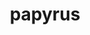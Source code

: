 ---
title: "papyrus"
layout: cache
categories: [package, develop-2024-01-07]
meta: {"versions": ["1.0.2"], "compilers": ["cce@=15.0.1", "gcc@=10.3.0", "gcc@=11.4.0", "gcc@=9.4.0", "oneapi@=2023.2.0"], "oss": ["rhel8", "sle_hpc15", "ubuntu20.04"], "platforms": ["linux"], "targets": ["neoverse_v1", "ppc64le", "x86_64_v3", "x86_64_v4", "zen4"], "stacks": ["e4s", "e4s-cray-rhel", "e4s-cray-sles", "e4s-neoverse_v1", "e4s-oneapi", "e4s-power", "root"], "num_specs": 6, "num_specs_by_stack": {"e4s-cray-rhel": 1, "root": 6, "e4s-cray-sles": 1, "e4s-neoverse_v1": 1, "e4s-power": 1, "e4s": 1, "e4s-oneapi": 1}}
spec_details: [{"hash": "ahz432ovyk7b2nn2nu24lzdrj2bvl56g", "compiler": "cce@=15.0.1", "versions": ["1.0.2"], "os": "rhel8", "platform": "linux", "target": "zen4", "variants": ["build_system=cmake", "build_type=Release", "generator=make", "~ipo"], "stacks": ["e4s-cray-rhel", "root"], "size": "-", "tarball": "https://binaries.spack.io/releases/develop-2024-01-07/build_cache/linux-rhel8-zen4/cce-15.0.1/papyrus-1.0.2/linux-rhel8-zen4-cce-15.0.1-papyrus-1.0.2-ahz432ovyk7b2nn2nu24lzdrj2bvl56g.spack"}, {"hash": "dyuoyrokywjexubkiultbqknivsue55m", "compiler": "gcc@=10.3.0", "versions": ["1.0.2"], "os": "sle_hpc15", "platform": "linux", "target": "x86_64_v4", "variants": ["build_system=cmake", "build_type=Release", "generator=make", "~ipo"], "stacks": ["root", "e4s-cray-sles"], "size": "-", "tarball": "https://binaries.spack.io/releases/develop-2024-01-07/build_cache/linux-sle_hpc15-x86_64_v4/gcc-10.3.0/papyrus-1.0.2/linux-sle_hpc15-x86_64_v4-gcc-10.3.0-papyrus-1.0.2-dyuoyrokywjexubkiultbqknivsue55m.spack"}, {"hash": "4gqukjua3ngvtgkktzrget4rox5k3xl4", "compiler": "gcc@=11.4.0", "versions": ["1.0.2"], "os": "ubuntu20.04", "platform": "linux", "target": "neoverse_v1", "variants": ["build_system=cmake", "build_type=Release", "generator=make", "~ipo"], "stacks": ["root", "e4s-neoverse_v1"], "size": "-", "tarball": "https://binaries.spack.io/releases/develop-2024-01-07/build_cache/linux-ubuntu20.04-neoverse_v1/gcc-11.4.0/papyrus-1.0.2/linux-ubuntu20.04-neoverse_v1-gcc-11.4.0-papyrus-1.0.2-4gqukjua3ngvtgkktzrget4rox5k3xl4.spack"}, {"hash": "v4ttutdtzzhpalfhfvlxi5uo7uu3bjox", "compiler": "gcc@=9.4.0", "versions": ["1.0.2"], "os": "ubuntu20.04", "platform": "linux", "target": "ppc64le", "variants": ["build_system=cmake", "build_type=Release", "generator=make", "~ipo"], "stacks": ["e4s-power", "root"], "size": "-", "tarball": "https://binaries.spack.io/releases/develop-2024-01-07/build_cache/linux-ubuntu20.04-ppc64le/gcc-9.4.0/papyrus-1.0.2/linux-ubuntu20.04-ppc64le-gcc-9.4.0-papyrus-1.0.2-v4ttutdtzzhpalfhfvlxi5uo7uu3bjox.spack"}, {"hash": "76yg6auytgtvfplbezxewbundbsg6nyj", "compiler": "gcc@=11.4.0", "versions": ["1.0.2"], "os": "ubuntu20.04", "platform": "linux", "target": "x86_64_v3", "variants": ["build_system=cmake", "build_type=Release", "generator=make", "~ipo"], "stacks": ["root", "e4s"], "size": "-", "tarball": "https://binaries.spack.io/releases/develop-2024-01-07/build_cache/linux-ubuntu20.04-x86_64_v3/gcc-11.4.0/papyrus-1.0.2/linux-ubuntu20.04-x86_64_v3-gcc-11.4.0-papyrus-1.0.2-76yg6auytgtvfplbezxewbundbsg6nyj.spack"}, {"hash": "jtugyp3c44kxakse7ds4zc5bmysw6b5u", "compiler": "oneapi@=2023.2.0", "versions": ["1.0.2"], "os": "ubuntu20.04", "platform": "linux", "target": "x86_64_v3", "variants": ["build_system=cmake", "build_type=Release", "generator=make", "~ipo"], "stacks": ["root", "e4s-oneapi"], "size": "-", "tarball": "https://binaries.spack.io/releases/develop-2024-01-07/build_cache/linux-ubuntu20.04-x86_64_v3/oneapi-2023.2.0/papyrus-1.0.2/linux-ubuntu20.04-x86_64_v3-oneapi-2023.2.0-papyrus-1.0.2-jtugyp3c44kxakse7ds4zc5bmysw6b5u.spack"}]
---